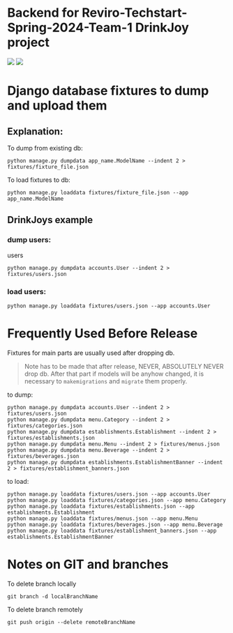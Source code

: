 # Backend for Reviro-Techstart-Spring-2024-Team-1 DrinkJoy project

![](https://github.com/Reviro-Spring-TechStart2024-T1/backend/workflows/Django%20CI/badge.svg)
![](https://github.com/Reviro-Spring-TechStart2024-T1/backend/workflows/Pytest%20CI/badge.svg)

# Django database fixtures to dump and upload them

## Explanation:
To dump from existing db:

```shell
python manage.py dumpdata app_name.ModelName --indent 2 > fixtures/fixture_file.json
```

To load fixtures to db:

```shell
python manage.py loaddata fixtures/fixture_file.json --app app_name.ModelName
```

## DrinkJoys example

### dump users:

users
```shell
python manage.py dumpdata accounts.User --indent 2 > fixtures/users.json
```

### load users:
```shell
python manage.py loaddata fixtures/users.json --app accounts.User
```


# Frequently Used Before Release

Fixtures for main parts are usually used after dropping db.

> Note has to be made that after release, NEVER, ABSOLUTELY NEVER drop db. After that part if models will be anyhow changed, it is necessary to `makemigrations` and `migrate` them properly.

to dump:
```shell
python manage.py dumpdata accounts.User --indent 2 > fixtures/users.json
python manage.py dumpdata menu.Category --indent 2 > fixtures/categories.json
python manage.py dumpdata establishments.Establishment --indent 2 > fixtures/establishments.json
python manage.py dumpdata menu.Menu --indent 2 > fixtures/menus.json
python manage.py dumpdata menu.Beverage --indent 2 > fixtures/beverages.json
python manage.py dumpdata establishments.EstablishmentBanner --indent 2 > fixtures/establishment_banners.json
```

to load:
```shell
python manage.py loaddata fixtures/users.json --app accounts.User
python manage.py loaddata fixtures/categories.json --app menu.Category
python manage.py loaddata fixtures/establishments.json --app establishments.Establishment
python manage.py loaddata fixtures/menus.json --app menu.Menu
python manage.py loaddata fixtures/beverages.json --app menu.Beverage
python manage.py loaddata fixtures/establishment_banners.json --app establishments.EstablishmentBanner
```


# Notes on GIT and branches

To delete branch locally
```shell
git branch -d localBranchName
```

To delete branch remotely
```shell
git push origin --delete remoteBranchName
```
